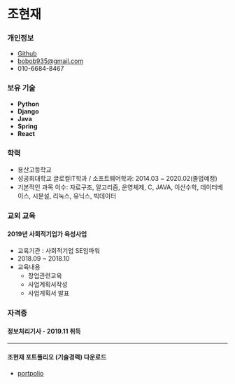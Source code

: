 # 조현재


### 개인정보
- [Github](https://github.com/jojojojo1322)
- [bobob935@gmail.com](mailto:bobob935@gmail.com)
- 010-6684-8467

### 보유 기술

  - **Python**
  - **Django**
  - **Java**
  - **Spring**
  - **React**

### 학력

- 용산고등학교
- 성공회대학교 글로컬IT학과 / 소프트웨어학과: 2014.03 ~ 2020.02(졸업예정)
- 기본적인 과목 이수: 자료구조, 알고리즘, 운영체제, C, JAVA, 이산수학, 데이터베이스, 시분설, 리눅스, 유닉스, 빅데이터


### 교외 교육

#### 2019년 사회적기업가 육성사업
- 교육기관 : 사회적기업 SE임파워
- 2018.09 ~ 2018.10
- 교육내용
  - 창업관련교육
  - 사업계획서작성
  - 사업계획서 발표

### 자격증

#### 정보처리기사 - 2019.11 취득

___

#### 조현재 포트폴리오 (기술경력) 다운로드
- [portpolio](https://github.com/jojojojo1322/Portpolio/files/4677211/default.pdf)



